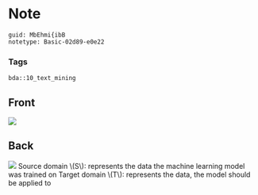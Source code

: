 # Note
```
guid: MbEhmi{ibB
notetype: Basic-02d89-e0e22
```

### Tags
```
bda::10_text_mining
```

## Front
<img src="paste-3bbf7523520a6bbaecce8746e53466037765cc0a.jpg">

## Back
<img src="paste-28df1cb02e5a5a3d0f94fd2f44ea5bc7bec1cc80.jpg">
Source domain \(S\): represents the data the machine learning model
was trained on Target domain \(T\): represents the data, the model
should be applied to
